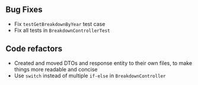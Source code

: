 ## Bug Fixes

- Fix `testGetBreakdownByYear` test case 
- Fix all tests in `BreakdownControllerTest`

## Code refactors

- Created and moved DTOs and response entity to their own files, to make things more readable and concise
- Use `switch` instead of multiple `if-else` in `BreakdownController`